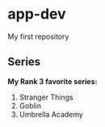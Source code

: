 # app-dev
My first repository
## Series
**My Rank 3 favorite series:**
1. Stranger Things
2. Goblin
3. Umbrella Academy

